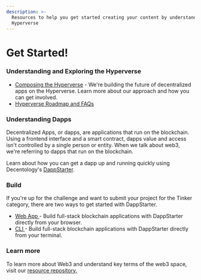 ```yaml
---
description: >-
  Resources to help you get started creating your content by understanding
  Hyperverse
---
```


# Get Started!

### Understanding and Exploring the Hyperverse

* [Composing the Hyperverse](https://www.decentology.com/blog/composing-the-hyperverse) - We're building the future of decentralized apps on the Hyperverse. Learn more about our approach and how you can get involved.
* [Hyperverse Roadmap and FAQs](https://www.decentology.com/hyperverse)

### Understanding Dapps

Decentralized Apps, or dapps, are applications that run on the blockchain. Using a frontend interface and a smart contract, dapps value and access isn't controlled by a single person or entity. When we talk about web3, we're referring to dapps that run on the blockchain.

Learn about how you can get a dapp up and running quickly using Decentology's [DappStarter](../../).

### Build

If you're up for the challenge and want to submit your project for the Tinker category, there are two ways to get started with DappStarter.

* [Web App ](https://docs.decentology.com/create-your-dapp/dappstarter-web-app)- Build full-stack blockchain applications with DappStarter directly from your browser.&#x20;
* [CLI ](https://docs.decentology.com/create-your-dapp/dappstarter-cli)- Build full-stack blockchain applications with DappStarter directly from your terminal.&#x20;

### Learn more

To learn more about Web3 and understand key terms of the web3 space, visit our [resource repository.](https://github.com/decentology/web2-to-web3-resources/blob/main/README.md)
